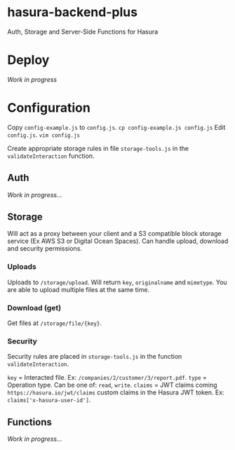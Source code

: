 # hasura-backend-plus
Auth, Storage and Server-Side Functions for Hasura

# Deploy

*Work in progress*

# Configuration


Copy `config-example.js` to `config.js`.
`cp config-example.js config.js`
Edit `config.js`.
`vim config.js`

Create  appropriate storage rules in file `storage-tools.js` in the `validateInteraction` function.

## Auth

*Work in progress...*

## Storage

Will act as a proxy between your client and a S3 compatible block storage service (Ex AWS S3 or Digital Ocean Spaces). Can handle upload, download and security permissions.

### Uploads

Uploads to `/storage/upload`. Will return `key`, `originalname` and `mimetype`. You are able to upload multiple files at the same time.

### Download (get)

Get files at `/storage/file/{key}`.

### Security

Security rules are placed in `storage-tools.js` in the function `validateInteraction`.

`key` = Interacted file. Ex: `/companies/2/customer/3/report.pdf`.
`type` = Operation type. Can be one of: `read`, `write`.
`claims` = JWT claims coming `https://hasura.io/jwt/claims` custom claims in the Hasura JWT token. Ex: `claims['x-hasura-user-id']`.

## Functions

*Work in progress...*
